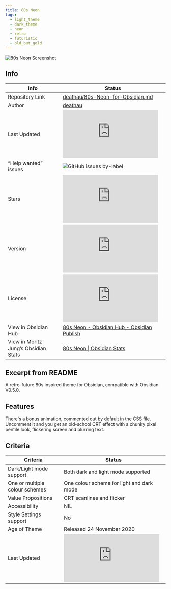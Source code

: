 ```yaml
---
title: 80s Neon
tags:
  - light_theme
  - dark_theme
  - neon
  - retro
  - futuristic
  - old_but_gold
---
```


![80s Neon Screenshot](https://raw.githubusercontent.com/deathau/80s-Neon-for-Obsidian.md/refs/heads/master/screenshot.jpg)

## Info

| Info                                 | Status                                                                                                                                                             |
| ------------------------------------ | ------------------------------------------------------------------------------------------------------------------------------------------------------------------ |
| Repository Link                      | [deathau/80s-Neon-for-Obsidian.md](https://github.com/deathau/80s-Neon-for-Obsidian.md)                                                                            |
| Author                               | [deathau](https://github.com/deathau/)                                                                                                                             |
| Last Updated                         | ![GitHub last commit](https://img.shields.io/github/last-commit/deathau/80s-Neon-for-Obsidian.md?color=573E7A&label=last%20update&logo=github&style=for-the-badge) |
| “Help wanted” issues                 | ![GitHub issues by-label](https://img.shields.io/github/issues/deathau/80s-Neon-for-Obsidian.md/help%20wanted?color=573E7A&logo=github&style=for-the-badge)        |
| Stars                                | ![GitHub Repo stars](https://img.shields.io/github/stars/deathau/80s-Neon-for-Obsidian.md?color=573E7A&logo=github&style=for-the-badge)                            |
| Version                              | ![GitHub Repo version](https://img.shields.io/github/v/release/deathau/80s-Neon-for-Obsidian.md?color=573E7A&logo=github&style=for-the-badge&=semver)              |
| License                              | ![GitHub License](https://img.shields.io/github/license/deathau/80s-Neon-for-Obsidian.md?style=for-the-badge)                                                      |
| View in Obsidian Hub                 | [80s Neon \- Obsidian Hub \- Obsidian Publish](https://publish.obsidian.md/hub/02+-+Community+Expansions/02.05+All+Community+Expansions/Themes/80s+Neon)           |
| View in Moritz Jung’s Obsidian Stats | [80s Neon \| Obsidian Stats](https://www.moritzjung.dev/obsidian-stats/themes/80s-neon/)                                                                           |

## Excerpt from README

A retro-future 80s inspired theme for Obsidian, compatible with Obsidian V0.5.0.

## Features

There's a bonus animation, commented out by default in the CSS file.
Uncomment it and you get an old-school CRT effect with a chunky pixel pentile
look, flickering screen and blurring text.

## Criteria

| Criteria                       | Status                                                                                                                                                             |
| ------------------------------ | ------------------------------------------------------------------------------------------------------------------------------------------------------------------ |
| Dark/Light mode support        | Both dark and light mode supported                                                                                                                                 |
| One or multiple colour schemes | One colour scheme for light and dark mode                                                                                                                          |
| Value Propositions             | CRT scanlines and flicker                                                                                                                                          |
| Accessibility                  | NIL                                                                                                                                                                |
| Style Settings support         | No                                                                                                                                                                 |
| Age of Theme                   | Released 24 November 2020                                                                                                                                          |
| Last Updated                   | ![GitHub last commit](https://img.shields.io/github/last-commit/deathau/80s-Neon-for-Obsidian.md?color=573E7A&label=last%20update&logo=github&style=for-the-badge) |
